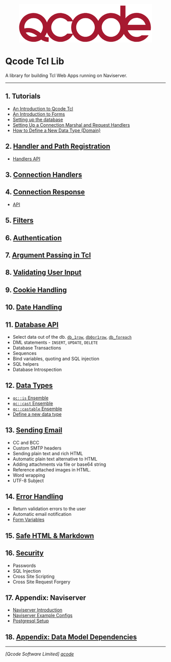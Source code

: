 <p align="center">
<img src="logo_qcode_420x120.png" alt="Qcode" title="Qcode" />
</p>

Qcode Tcl Lib
=============

A library for building Tcl Web Apps running on Naviserver.

* * *

## 1. Tutorials

* [An Introduction to Qcode Tcl][20]
* [An Introduction to Forms][21]
* [Setting up the database][22]
* [Setting Up a Connection Marshal and Request Handlers][18]
* [How to Define a New Data Type (Domain)][19]

## 2. [Handler and Path Registration][12]
* [Handlers API](doc/handlers-api.md)

## 3. [Connection Handlers][14]

## 4. [Connection Response][11]
* [API](doc/response_api.md)

## 5. [Filters][13]

## 6. [Authentication][3]

## 7. [Argument Passing in Tcl][5]

## 8. [Validating User Input][6]

## 9. [Cookie Handling][4]

## 10. [Date Handling][7]

## 11. [Database API][1]

* Select data out of the db. [`db_1row`](doc/procs/db_1row.md), [`db0or1row`](doc/procs/db_0or1row.md), [`db_foreach`](doc/procs/db_foreach.md)
* DML statements - `INSERT`, `UPDATE`, `DELETE`
* Database Transactions
* Sequences
* Bind variables, quoting and SQL injection
* SQL helpers
* Database Introspection

## 12. [Data Types][2]

* [`qc::is` Ensemble](doc/is.md)
* [`qc::cast` Ensemble](doc/cast.md)
* [`qc::castable` Ensemble](doc/castable.md)
* [Define a new data type](doc/data-type-define.md)

## 13. [Sending Email][8]
* CC and BCC
* Custom SMTP headers
* Sending plain text and rich HTML
* Automatic plain text alternative to HTML
* Adding attachments via file or base64 string
* Reference attached images in HTML.
* Word wrapping
* UTF-8 Subject

## 14. [Error Handling][9]
* Return validation errors to the user
* Automatic email notification
* [Form Variables][10]

## 15. [Safe HTML & Markdown][15]

## 16. [Security][16]
* Passwords
* SQL Injection
* Cross Site Scripting
* Cross Site Request Forgery

## 17. Appendix: Naviserver
* [Naviserver Introduction](doc/naviserver-introduction.md)
* [Naviserver Example Configs](doc/naviserver-config-examples.md)
* [Postgresql Setup](doc/postgresql-setup.md)

## 18. [Appendix: Data Model Dependencies][17]

----------------------------------
*[Qcode Software Limited] [qcode]*

[qcode]: http://www.qcode.co.uk "Qcode Software"





[1]: doc/db.md
[2]: doc/data-types.md
[3]: doc/auth.md
[4]: doc/cookie.md
[5]: doc/args.md
[6]: doc/validation.md
[7]: doc/date.md
[8]: doc/email.md
[9]: doc/error.md
[10]: doc/form-vars.md
[11]: doc/connection-response.md
[12]: doc/registration.md
[13]: doc/filters.md
[14]: doc/connection-handlers.md
[15]: doc/safe-html-markdown.md
[16]: doc/security.md
[17]: doc/data-model-dependencies.md
[18]: doc/setting-up.md
[19]: doc/data-type-define.md
[20]: doc/installation.md
[21]: doc/tutorial-2-form-posting-and-nsv-variables.md
[22]: doc/tutorial-3-the-database.md
